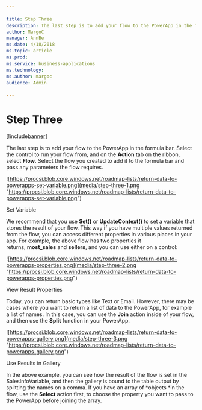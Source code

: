 ```yaml
---

title: Step Three
description: The last step is to add your flow to the PowerApp in the formula bar.
author: MargoC
manager: AnnBe
ms.date: 4/18/2018
ms.topic: article
ms.prod: 
ms.service: business-applications
ms.technology: 
ms.author: margoc
audience: Admin

---
```

#  Step Three


[!include[banner](../../../../includes/banner.md)]

The last step is to add your flow to the PowerApp in the formula bar. Select the
control to run your flow from, and on the **Action** tab on the ribbon,
select **Flow**. Select the flow you created to add it to the formula bar and
pass any parameters the flow requires.

![https://procsi.blob.core.windows.net/roadmap-lists/return-data-to-powerapps-set-variable.png](media/step-three-1.png "https://procsi.blob.core.windows.net/roadmap-lists/return-data-to-powerapps-set-variable.png")
<!-- Picture 42 -->


Set Variable

We recommend that you use **Set()** or **UpdateContext()** to set a variable
that stores the result of your flow. This way if you have multiple values
returned from the flow, you can access different properties in various places in
your app. For example, the above flow has two properties it
returns, **most_sales** and **sellers**, and you can use either on a control:

![https://procsi.blob.core.windows.net/roadmap-lists/return-data-to-powerapps-properties.png](media/step-three-2.png "https://procsi.blob.core.windows.net/roadmap-lists/return-data-to-powerapps-properties.png")
<!-- Picture 43 -->


View Result Properties

Today, you can return basic types like Text or Email. However, there may be
cases where you want to return a list of data to the PowerApp, for example a
list of names. In this case, you can use the **Join** action inside of your
flow, and then use the **Split** function in your PowerApp.

![https://procsi.blob.core.windows.net/roadmap-lists/return-data-to-powerapps-gallery.png](media/step-three-3.png "https://procsi.blob.core.windows.net/roadmap-lists/return-data-to-powerapps-gallery.png")
<!-- Picture 44 -->


Use Results in Gallery

In the above example, you can see how the result of the flow is set in the
SalesInfoVariable, and then the gallery is bound to the table output by
splitting the names on a comma. If you have an array of *objects *in the flow,
use the **Select** action first, to choose the property you want to pass to the
PowerApp before joining the array.
